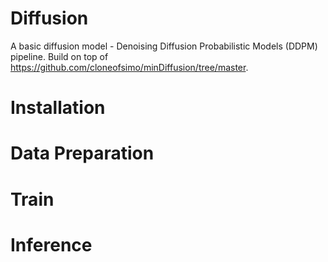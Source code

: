 # Diffusion
A basic diffusion model - Denoising Diffusion Probabilistic Models (DDPM) pipeline. Build on top of https://github.com/cloneofsimo/minDiffusion/tree/master.

# Installation

# Data Preparation

# Train

# Inference
